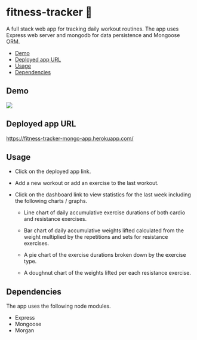 # fitness-tracker 💪

A full stack web app for tracking daily workout routines. The app uses Express web server and mongodb for data persistence and Mongoose ORM.

- [Demo](#Demo)
- [Deployed app URL](#Deployed-app-URL)
- [Usage](#Usage)
- [Dependencies](#Dependencies)

## Demo

![](/demo.gif)

## Deployed app URL

https://fitness-tracker-mongo-app.herokuapp.com/

## Usage

- Click on the deployed app link.
- Add a new workout or add an exercise to the last workout.

- Click on the dashboard link to view statistics for the last week including the following charts / graphs.

  - Line chart of daily accumulative exercise durations of both cardio and resistance exercises.

  - Bar chart of daily accumulative weights lifted calculated from the weight multiplied by the repetitions and sets for resistance exercises.

  - A pie chart of the exercise durations broken down by the exercise type.

  - A doughnut chart of the weights lifted per each resistance exercise.

## Dependencies

The app uses the following node modules.

- Express
- Mongoose
- Morgan
